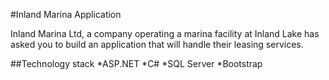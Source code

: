 #Inland Marina Application

Inland Marina Ltd, a company operating a marina facility at Inland Lake has asked you to build an application that will handle their leasing services.

##Technology stack
*ASP.NET
*C#
*SQL Server
*Bootstrap